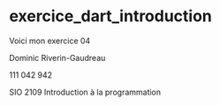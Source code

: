 exercice_dart_introduction
=============
Voici mon exercice 04

Dominic Riverin-Gaudreau

111 042 942

SIO 2109 Introduction à la programmation
